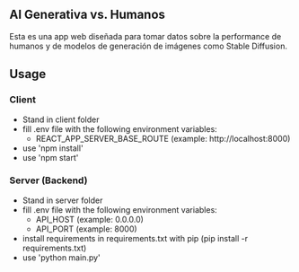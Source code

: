 ## AI Generativa vs. Humanos

Esta es una app web diseñada para tomar datos sobre la performance de humanos y de modelos de generación de imágenes como Stable Diffusion.


## Usage

### Client
- Stand in client folder
- fill .env file with the following environment variables:
    - REACT_APP_SERVER_BASE_ROUTE (example: http://localhost:8000)
- use 'npm install'
- use 'npm start'

### Server (Backend)
- Stand in server folder
- fill .env file with the following environment variables:
    - API_HOST (example: 0.0.0.0)
    - API_PORT (example: 8000)
- install requirements in requirements.txt with pip (pip install -r requirements.txt)
- use 'python main.py'